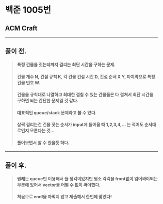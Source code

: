 # 백준 1005번

## ACM Craft
___
## 풀이 전.
> #### 특정 건물을 짓는데까지 걸리는 최단 시간을 구하는 문제.
> #### 건물 개수 N, 건설 규칙 K, 각 건물 건설 시간 D, 건설 순서 X Y, 마지막으로 특정건물 번호 W.
> #### 건물을 규칙대로 나열하고 최대한 겹칠 수 있는 건물들은 다 겹쳐서 최단 시간을 구하면 되는 간단한 문제일 것 같다.
> #### 대표적인 queue/stack 문제라고 볼 수 있다.
> #### 살짝 걸리는건 건물 짓는 순서가 input에 들어올 때 1,2,3,4,... 는 적어도 순서대로인지 모른다는 것... 
> #### 풀어보면서 알 수 있을듯 하다.
___
## 풀이 후.
> #### 원래는 queue만 이용해서 풀 생각이었지만 원소 각각을 front없이 읽어와야되는 부분에 있어서 vector을 어쩔 수 없이 써야했다.
> #### 처음으로 endl을 까먹지 않고 제출해서 한번에 맞았다!